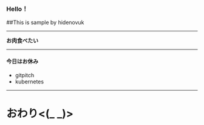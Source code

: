 ### Hello！
##This is sample by hidenovuk

---


**お肉食べたい**


---


#### 今日はお休み
* gitpitch
* kubernetes

---


# おわり<(_ _)>